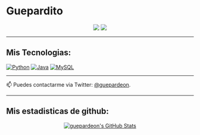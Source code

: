 # Guepardito


<p align="center">
    <a href="https://twitter.com/guepardeon"><img src="https://img.shields.io/twitter/follow/guepardeon?style=for-the-badge&logo=twitter&logoColor=ffffff&labelColor=1a1a1a&color=bf91f3"></a>
    <a href="https://github.com/guepardito"><img src="https://img.shields.io/github/followers/guepardito?style=for-the-badge&logo=github&logoColor=ffffff&labelColor=1a1a1a&color=bf91f3"></a>
</p>

---

## Mis Tecnologias:

[![Python](https://img.shields.io/badge/Python-yellow?style=for-the-badge&logo=python&logoColor=white&labelColor=101010)]()
[![Java](https://img.shields.io/badge/Java-007396?style=for-the-badge&logo=java&logoColor=white&labelColor=101010)]()
[![MySQL](https://img.shields.io/badge/MySQL-4479A1?style=for-the-badge&logo=mysql&logoColor=white&labelColor=101010)]()

---

📫 Puedes contactarme via Twitter: [@guepardeon](https://twitter.com/guepardeon).  

---

## Mis estadisticas de github:

<p align="center">

<a href="https://github.com/guepardito/guepardito">      
  <img align="center" src="https://github-readme-stats.vercel.app/api?username=guepardito&show_icons=true&theme=tokyonight&hide=contribs&count_private=true&line_height=32" alt="guepardeon's GitHub Stats" />
</a>

</p>
